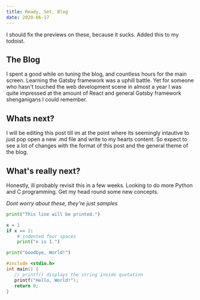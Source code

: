 ```yaml
---
title: Ready, Set, Blog
date: 2020-06-17
---
```

I should fix the previews on these, because it sucks. Added this to my todoist. 

## The Blog
I spent a good while on tuning the blog, and countless hours for the main
screen. Learning the Gatsby framework was a uphill battle. Yet for someone who
hasn't touched the web development scene in almost a year I was quite impressed
at the amount of React and general Gatsby framework shenganigans I could
remember. 

## Whats next?
I will be editing this post till im at the point where its seemingly intautive
to just pop open a new .md file and write to my hearts content. So expect to
see a lot of changes with the format of this post and the general theme of the
blog.

## What's really next?
Honestly, ill probably revisit this in a few weeks. Looking to do more Python
and C programming. Get my head round some new concepts.

*Dont worry about these, they're just samples*

```python
print("This line will be printed.")

x = 1
if x == 1:
    # indented four spaces
    print("x is 1.")

print("Goodbye, World!")

```

```c
#include <stdio.h>
int main() {
   // printf() displays the string inside quotation
   printf("Hello, World!");
   return 0;
}

```

